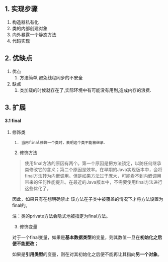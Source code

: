 ## 1. 实现步骤

1. 构造器私有化
2. 类的内部创建对象
3. 向外暴露一个静态方法
4. 代码实现

## 2. 优缺点

1. 优点
   1. 方法简单,避免线程同步的不安全
2. 缺点
   1. 类加载的时候就存在了,实际环境中有可能没有用到,造成内存的浪费.

## 3. 扩展

#### 3.1 final

1. 修饰类

    	1. 当用final修饰一个类时，表明这个类不能被继承.

   2. 修饰方法

   > 使用final方法的原因有两个。第一个原因是把方法锁定，以防任何继承类修改它的含义；第二个原因是效率。在早期的Java实现版本中，会将final方法转为内嵌调用。但是如果方法过于庞大，可能看不到内嵌调用带来的任何性能提升。在最近的Java版本中，不需要使用final方法进行这些优化了。
   >
   >

   因此，如果只有在想明确禁止 该方法在子类中被覆盖的情况下才将方法设置为final的。

   注：类的private方法会隐式地被指定为final方法。

   3. 修饰变量

   对于一个final变量，如果是**基本数据类型**的变量，则其数值一旦在**初始化之后便不能更改**；

   如果是**引用类型**的变量，则在对其初始化之后便不能再让其指向**另一个对象**。

    

    